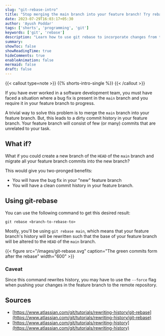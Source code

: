 ```yaml
---
slug: "git-rebase-intro"
title: "Stop merging the main branch into your feature branch! Try rebasing"
date: 2023-07-29T16:03:17+05:30
author: 'Ayush Poddar'
tags: ['shorts', 'programming', 'git']
keywords: ['git', 'rebase']
description: "Learn how to use git rebase to incorporate changes from the main branch, while keeping your feature branch clean"
summary:
showToc: false
showReadingTime: true
hideComments: true
enableAnimation: false
mermaid: false
draft: false
---
```


{{< callout type=note >}}
    {{% shorts-intro-single %}}
{{< /callout >}}

If you have ever worked in a software development team, you must have faced a situation where a bug
fix is present in the `main` branch and you require it in your feature branch to progress.

A trivial way to solve this problem is to merge the `main` branch into your feature branch. But,
this leads to a dirty commit history in your feature branch. Your feature branch will consist of few
(or many) commits that are unrelated to your task.

## What if?
What if you could create a new branch of the `HEAD` of the `main` branch and migrate all your
feature branch commits into the new branch?

This would give you two-pronged benefits:
- You will have the bug fix in your "new" feature branch
- You will have a clean commit history in your feature branch.

## Using git-rebase
You can use the following command to get this desired result:

```
git rebase <branch-to-rebase-to>
```

Mostly, you'll be using `git rebase main`, which means that your feature branch's history will be
rewritten such that the base of your feature branch will be altered to the `HEAD` of the `main`
branch.

{{< figure src="/images/git-rebase.svg" caption="The green commits form after the rebase" width="600" >}}

### Caveat
Since this command rewrites history, you may have to use the `--force` flag when pushing your
changes in the feature branch to the remote repository.

## Sources
- [https://www.atlassian.com/git/tutorials/rewriting-history/git-rebase](https://www.atlassian.com/git/tutorials/rewriting-history/git-rebase)
- [https://www.atlassian.com/git/tutorials/rewriting-history](https://www.atlassian.com/git/tutorials/rewriting-history)
